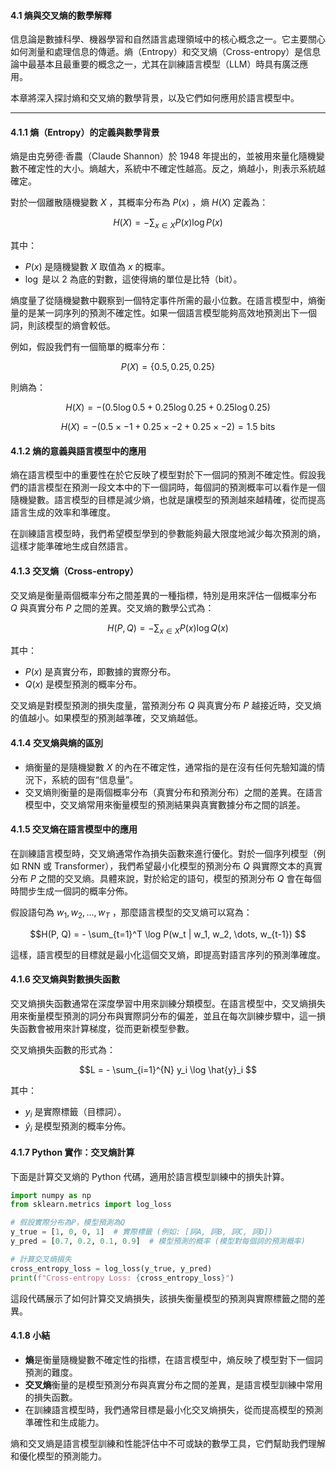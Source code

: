
#### **4.1 熵與交叉熵的數學解釋**

信息論是數據科學、機器學習和自然語言處理領域中的核心概念之一。它主要關心如何測量和處理信息的傳遞。熵（Entropy）和交叉熵（Cross-entropy）是信息論中最基本且最重要的概念之一，尤其在訓練語言模型（LLM）時具有廣泛應用。

本章將深入探討熵和交叉熵的數學背景，以及它們如何應用於語言模型中。

---

#### **4.1.1 熵（Entropy）的定義與數學背景**

熵是由克勞德·香農（Claude Shannon）於 1948 年提出的，並被用來量化隨機變數不確定性的大小。熵越大，系統中不確定性越高。反之，熵越小，則表示系統越確定。

對於一個離散隨機變數  $X$ ，其概率分布為  $P(x)$ ，熵  $H(X)$  定義為：


```math
H(X) = - \sum_{x \in X} P(x) \log P(x)

```

其中：
-  $P(x)$  是隨機變數  $X$  取值為  $x$  的概率。
-  $\log$  是以 2 為底的對數，這使得熵的單位是比特（bit）。

熵度量了從隨機變數中觀察到一個特定事件所需的最小位數。在語言模型中，熵衡量的是某一詞序列的預測不確定性。如果一個語言模型能夠高效地預測出下一個詞，則該模型的熵會較低。

例如，假設我們有一個簡單的概率分布：


```math
P(X) = \{0.5, 0.25, 0.25\}

```

則熵為：


```math
H(X) = - (0.5 \log 0.5 + 0.25 \log 0.25 + 0.25 \log 0.25)

```

```math
H(X) = - (0.5 \times -1 + 0.25 \times -2 + 0.25 \times -2) = 1.5 \text{ bits}

```

#### **4.1.2 熵的意義與語言模型中的應用**

熵在語言模型中的重要性在於它反映了模型對於下一個詞的預測不確定性。假設我們的語言模型在預測一段文本中的下一個詞時，每個詞的預測概率可以看作是一個隨機變數。語言模型的目標是減少熵，也就是讓模型的預測越來越精確，從而提高語言生成的效率和準確度。

在訓練語言模型時，我們希望模型學到的參數能夠最大限度地減少每次預測的熵，這樣才能準確地生成自然語言。

#### **4.1.3 交叉熵（Cross-entropy）**

交叉熵是衡量兩個概率分布之間差異的一種指標，特別是用來評估一個概率分布  $Q$  與真實分布  $P$  之間的差異。交叉熵的數學公式為：


```math
H(P, Q) = - \sum_{x \in X} P(x) \log Q(x)

```

其中：
-  $P(x)$  是真實分布，即數據的實際分布。
-  $Q(x)$  是模型預測的概率分布。

交叉熵是對模型預測的損失度量，當預測分布  $Q$  與真實分布  $P$  越接近時，交叉熵的值越小。如果模型的預測越準確，交叉熵越低。

#### **4.1.4 交叉熵與熵的區別**

- 熵衡量的是隨機變數  $X$  的內在不確定性，通常指的是在沒有任何先驗知識的情況下，系統的固有“信息量”。
- 交叉熵則衡量的是兩個概率分布（真實分布和預測分布）之間的差異。在語言模型中，交叉熵常用來衡量模型的預測結果與真實數據分布之間的誤差。

#### **4.1.5 交叉熵在語言模型中的應用**

在訓練語言模型時，交叉熵通常作為損失函數來進行優化。對於一個序列模型（例如 RNN 或 Transformer），我們希望最小化模型的預測分布  $Q$  與實際文本的真實分布  $P$  之間的交叉熵。具體來說，對於給定的語句，模型的預測分布  $Q$  會在每個時間步生成一個詞的概率分佈。

假設語句為  $w_1, w_2, \dots, w_T$ ，那麼語言模型的交叉熵可以寫為：


```math
H(P, Q) = - \sum_{t=1}^T \log P(w_t | w_1, w_2, \dots, w_{t-1})

```

這樣，語言模型的目標就是最小化這個交叉熵，即提高對語言序列的預測準確度。

#### **4.1.6 交叉熵與對數損失函數**

交叉熵損失函數通常在深度學習中用來訓練分類模型。在語言模型中，交叉熵損失用來衡量模型預測的詞分布與實際詞分布的偏差，並且在每次訓練步驟中，這一損失函數會被用來計算梯度，從而更新模型參數。

交叉熵損失函數的形式為：


```math
L = - \sum_{i=1}^{N} y_i \log \hat{y}_i

```

其中：
-  $y_i$  是實際標籤（目標詞）。
-  $\hat{y}_i$  是模型預測的概率分佈。

#### **4.1.7 Python 實作：交叉熵計算**

下面是計算交叉熵的 Python 代碼，適用於語言模型訓練中的損失計算。

```python
import numpy as np
from sklearn.metrics import log_loss

# 假設實際分布為P，模型預測為Q
y_true = [1, 0, 0, 1]  # 實際標籤 (例如: [詞A, 詞B, 詞C, 詞D])
y_pred = [0.7, 0.2, 0.1, 0.9]  # 模型預測的概率 (模型對每個詞的預測概率)

# 計算交叉熵損失
cross_entropy_loss = log_loss(y_true, y_pred)
print(f"Cross-entropy Loss: {cross_entropy_loss}")
```

這段代碼展示了如何計算交叉熵損失，該損失衡量模型的預測與實際標籤之間的差異。

#### **4.1.8 小結**

- **熵**是衡量隨機變數不確定性的指標，在語言模型中，熵反映了模型對下一個詞預測的難度。
- **交叉熵**衡量的是模型預測分布與真實分布之間的差異，是語言模型訓練中常用的損失函數。
- 在訓練語言模型時，我們通常目標是最小化交叉熵損失，從而提高模型的預測準確性和生成能力。

熵和交叉熵是語言模型訓練和性能評估中不可或缺的數學工具，它們幫助我們理解和優化模型的預測能力。